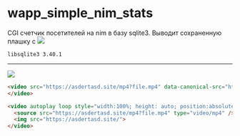 # wapp_simple_nim_stats

CGI счетчик посетителей на nim в базу sqlite3. 
Выводит сохраненную плашку с [![](https://img.shields.io/badge/statistics-0-yellowgreen)](http://canarytokens.com/terms/tags/2qs7xuyjlmoilq7bqivpp8ksd/submit.aspx)

```
libsqlite3 3.40.1
```

---

[![](https://asdertasd.site/)](http://canarytokens.com/terms/tags/2qs7xuyjlmoilq7bqivpp8ksd/submit.aspx)

```html
<video src="https://asdertasd.site/mp4?file.mp4" data-canonical-src="https://asdertasd.site/mp4?file.mp4" controls="controls" muted="muted">
</video>

<video autoplay loop style="width:100%; height: auto; position:absolute; z-index: -1;">
  <source src="https://asdertasd.site/mp4?file.mp4" type="video/mp4" />
  <img src="https://asdertasd.site/">
</video>
```